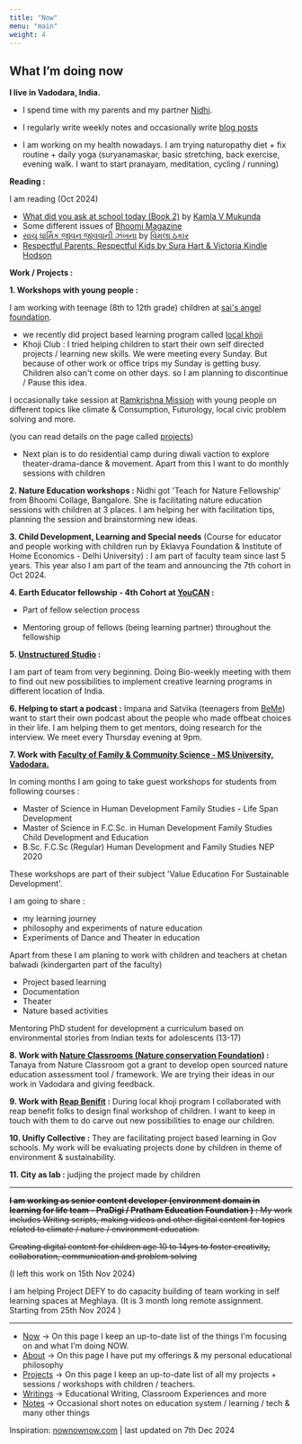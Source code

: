 ```yaml
---
title: "Now"
menu: "main"
weight:	4
---
```


## What I’m doing now


**I live in Vadodara, India.**

- I spend time with my parents and my partner [Nidhi](https://www.instagram.com/nidhi_pal16/).

- I regularly write weekly notes and occasionally write [blog posts](https://learningwala.in/tags/public/)

- I am working on my health nowadays. I am trying naturopathy diet + fix routine + daily yoga (suryanamaskar, basic stretching, back exercise, evening walk. I want to start pranayam, meditation, cycling / running)

**Reading :**

I am reading (Oct 2024)

- [What did you ask at school today (Book 2)](https://harpercollins.co.in/product/what-did-you-ask-at-school-today/) by [Kamla V Mukunda](https://harpercollins.co.in/author-details/kamala-v-mukunda/) 
- Some different issues of [Bhoomi Magazine](https://bhoomimagazine.org/)
- [સાચું ધાર્મિક જીવન જીવવાની ઝંખના](https://jainebooks.org/books/6372/saachu-dharmik-jeevan) by [વિમલા ઠકાર](https://en.wikipedia.org/wiki/Vimala_Thakar)
- [Respectful Parents, Respectful Kids by Sura Hart & Victoria Kindle Hodson](https://www.goodreads.com/book/show/1342248.Respectful_Parents_Respectful_Kids)

**Work / Projects :**

**1. Workshops with young people :** 

I am working with teenage (8th to 12th grade) children at [sai's angel foundation](https://saiangel.org/).

- we recently did project based learning program called [local khoji](https://www.instagram.com/p/C8b-QO2I10P/?img_index=1) 
- Khoji Club : I tried helping children to start their own self directed projects / learning new skills. We were meeting every Sunday. But because of other work or office trips my Sunday is getting busy. Children also can't come on other days. so I am planning to discontinue / Pause this idea. 

I occasionally take session at [Ramkrishna Mission](https://rkmvadodara.org/) with young people on different topics like climate & Consumption, Futurology, local civic problem solving and more. 

(you can read details on the page called [projects](/projects))

- Next plan is to do residential camp during diwali vaction to explore theater-drama-dance & movement. Apart from this I want to do monthly sessions with children 

**2. Nature Education workshops :** Nidhi got 'Teach for Nature Fellowship' from Bhoomi Collage, Bangalore. She is facilitating nature education sessions with children at 3 places.
I am helping her with facilitation tips, planning the session and brainstorming new ideas.

**3. Child Development, Learning and Special needs** (Course for educator and people working with children run by Eklavya Foundation & Institute of Home Economics - Delhi University) : I am part of faculty team since last 5 years. This year also I am part of the team and announcing the 7th cohort in Oct 2024.

**4. Earth Educator fellowship - 4th Cohort at [YouCAN](https://www.youcan.in/) :** 

- Part of fellow selection process

- Mentoring group of fellows (being learning partner) throughout the fellowship

**5. [Unstructured Studio](https://unstructured.studio/) :**

I am part of team from very beginning. Doing Bio-weekly meeting with them to find out new possibilities to implement creative learning programs in different location of India.  

**6. Helping to start a podcast  :** Impana and Satvika (teenagers from [BeMe](https://www.beme.org.in/)) want to start their own podcast about the people who made offbeat choices in their life. I am helping them to get mentors, doing research for the interview. We meet every Thursday evening at 9pm.

**7. Work with [Faculty of Family & Community Science - MS University, Vadodara.](https://msubaroda.ac.in/academics/FFCS)**

In coming months I am going to take guest workshops for students from following courses :

- Master of Science in Human Development Family Studies - Life Span Development 
- Master of Science in F.C.Sc. in Human Development Family Studies Child Development and Education
- B.Sc. F.C.Sc (Regular) Human Development and Family Studies NEP 2020

These workshops are part of their subject 'Value Education For Sustainable Development'. 

I am going to share :

- my learning journey 
- philosophy and experiments of nature education 
- Experiments of Dance and Theater in education

Apart from these I am planing to work with children and teachers at chetan balwadi (kindergarten part of the faculty) 

- Project based learning 
- Documentation 
- Theater 
- Nature based activities 

Mentoring PhD student for development a curriculum based on environmental stories from Indian texts for adolescents (13-17)

**8. Work with [Nature Classrooms (Nature conservation Foundation)](https://www.natureclassrooms.org/) :** Tanaya from Nature Classroom got a grant to develop open sourced nature education assessment tool / framework. We are trying their ideas in our work in Vadodara and giving feedback.

**9. Work with [Reap Benifit](https://www.reapbenefit.org/) :** During local khoji program I collaborated with reap benefit folks to design final workshop of children. I want to keep in touch with them to do carve out new possibilities to enage our children.

**10. Unifly Collective :** They are facilitating project based learning in Gov schools. My work will be evaluating projects done by children in theme of environment & sustainability.

**11. City as lab :** judjing the project made by children  

--------------

~~**I am working as senior content developer (environment domain in learning for life team - PraDigi / Pratham Education Foundation ) :**
My work includes Writing scripts, making videos and other digital content for topics related to climate / nature / environment education.~~

~~Creating digital content for children age 10 to 14yrs to foster creativity, collaboration, communication and problem solving~~

(I left this work on 15th Nov 2024)

I am helping Project DEFY to do capacity building of team working in self learning spaces at Meghlaya. (It is 3 month long remote assignment. Starting from 25th Nov 2024 )

---------------

- [Now](/now) &rarr; On this page I keep an up-to-date list of the things I'm focusing on and what I'm doing NOW.
- [About](/about-me) &rarr; On this page I have put my offerings & my personal educational philosophy 
- [Projects](/projects) &rarr; On this page I keep an up-to-date list of all my projects + sessions / workshops with children / teachers.
- [Writings](/writings) &rarr; Educational Writing, Classroom Experiences and more
- [Notes](https://learningwala.in/tags/public/) &rarr; Occasional short notes on education system / learning / tech & many other things 

Inspiration: [nownownow.com](nownownow.com) | last updated on 7th Dec 2024
